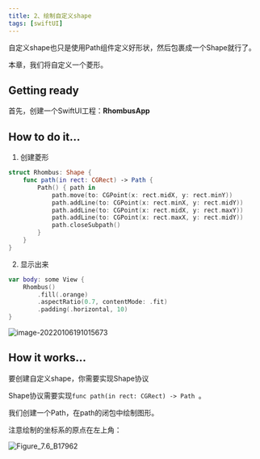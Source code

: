 ```yaml
---
title: 2、绘制自定义shape
tags: [swiftUI]
---
```


自定义shape也只是使用Path组件定义好形状，然后包裹成一个Shape就行了。

本章，我们将自定义一个菱形。

## Getting ready

首先，创建一个SwiftUI工程：**RhombusApp**

## How to do it…

1. 创建菱形
```swift
struct Rhombus: Shape {
    func path(in rect: CGRect) -> Path {
        Path() { path in
            path.move(to: CGPoint(x: rect.midX, y: rect.minY))
            path.addLine(to: CGPoint(x: rect.minX, y: rect.midY))
            path.addLine(to: CGPoint(x: rect.midX, y: rect.maxY))
            path.addLine(to: CGPoint(x: rect.maxX, y: rect.midY))
            path.closeSubpath()
        }
    }
}
```

2. 显示出来
```swift
var body: some View {
    Rhombus()
        .fill(.orange)
        .aspectRatio(0.7, contentMode: .fit)
        .padding(.horizontal, 10)
}
```

![image-20220106191015673](https://tva1.sinaimg.cn/large/008i3skNgy1gy45wby22pj30760dkt8q.jpg)

## How it works…

要创建自定义shape，你需要实现Shape协议

Shape协议需要实现`func path(in rect: CGRect) -> Path `。

我们创建一个Path，在path的闭包中绘制图形。

注意绘制的坐标系的原点在左上角：

![Figure_7.6_B17962](https://tva1.sinaimg.cn/large/008i3skNgy1gy45zj4zvoj306y0e00sz.jpg)

